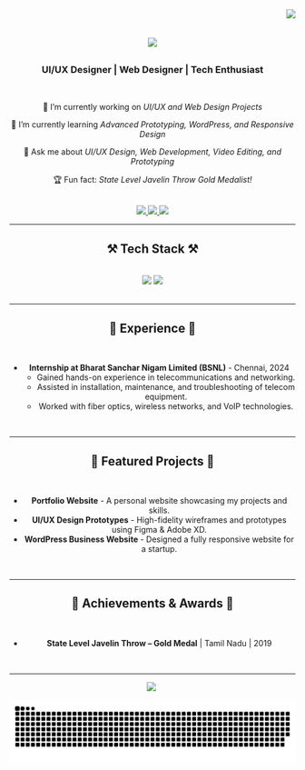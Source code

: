 <img align="right" src="https://visitor-badge.laobi.icu/badge?page_id=gbarathkumar.gbarathkumar" />

<!-- Introduction -->
<div align="center">

<h1 align="center">
    <img src="https://readme-typing-svg.herokuapp.com/?font=Righteous&size=35&center=true&vCenter=true&width=500&height=70&duration=4000&lines=Hi+There!+👋;+I'm+G+Barathkumar!;" />
</h1>

<h3 align="center">UI/UX Designer | Web Designer | Tech Enthusiast</h3>

<br/>

<div align="center">
 
 🔭 I’m currently working on *UI/UX and Web Design Projects*
 
 🌱 I’m currently learning *Advanced Prototyping, WordPress, and Responsive Design*

💬 Ask me about *UI/UX Design, Web Development, Video Editing, and Prototyping*

🏆 Fun fact: *State Level Javelin Throw Gold Medalist!*

</div>

<br/>

<!-- Contact -->
<div align="center"> 
  <a href="mailto:gbarathkumar2004@gmail.com">
    <img src="https://img.shields.io/badge/Gmail-333333?style=for-the-badge&logo=gmail&logoColor=red" />
  </a>
  <a href="https://www.linkedin.com/in/gbarathkumar/" target="_blank">
    <img src="https://img.shields.io/badge/LinkedIn-0077B5?style=for-the-badge&logo=linkedin&logoColor=white" />
  </a>
<a href="mailto:gbarathkumar2004@gmail.com">
    <img src="https://img.shields.io/badge/instagram-333333?style=for-the-badge&logo=instagram&logoColor=red" />
  </a>
    
</div>

 <hr/>
 
<!-- Tech Stack -->
<h2 align="center">⚒ Tech Stack ⚒</h2>
<br/>
<div align="center">
    <img src="https://skillicons.dev/icons?i=html,css,wordpress,figma,xd,canva" />
    <img src="https://skillicons.dev/icons?i=vscode,github,git" />
</div>

<br/>
<hr/>

<!-- Experience -->
<h2 align="center">💼 Experience 💼</h2>
<br/>
<ul>
    <li><strong>Internship at Bharat Sanchar Nigam Limited (BSNL)</strong> - Chennai, 2024
        <ul>
            <li>Gained hands-on experience in telecommunications and networking.</li>
            <li>Assisted in installation, maintenance, and troubleshooting of telecom equipment.</li>
            <li>Worked with fiber optics, wireless networks, and VoIP technologies.</li>
        </ul>
    </li>
</ul>

<br/>
<hr/>

<!-- Featured Projects -->
<h2 align="center">🚀 Featured Projects 🚀</h2>
<br/>
<ul>
    <li><strong>Portfolio Website</strong> - A personal website showcasing my projects and skills.</li>
    <li><strong>UI/UX Design Prototypes</strong> - High-fidelity wireframes and prototypes using Figma & Adobe XD.</li>
    <li><strong>WordPress Business Website</strong> - Designed a fully responsive website for a startup.</li>
</ul>

<br/>
<hr/>

<!-- Achievements -->
<h2 align="center">🏅 Achievements & Awards 🏅</h2>
<br/>
<ul>
    <li><strong>State Level Javelin Throw – Gold Medal</strong> | Tamil Nadu | 2019</li>
</ul>

<br/>
<hr/>



<div align="center">
  <img src="https://github-readme-stats.vercel.app/api/top-langs/?username=technologyhell&theme=aura&hide_border=true&include_all_commits=true&count_private=true&layout=compact" width="36%" /> </br>
</div>

![snake gif](https://github.com/jinwoo072/jinwoo072/blob/output/github-snake-dark.svg)



